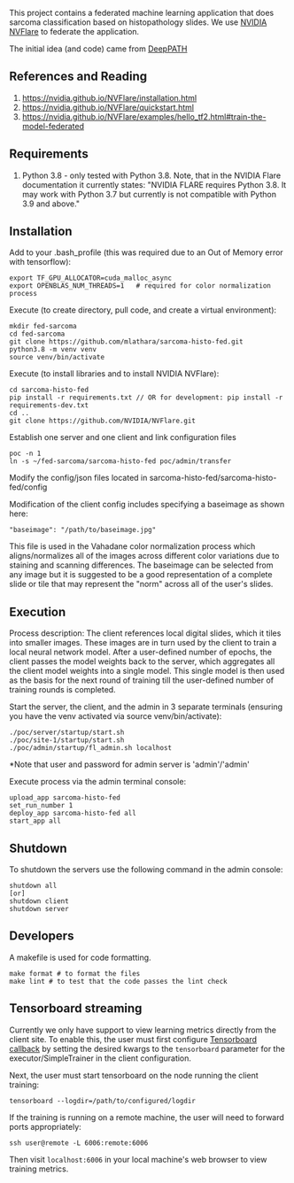 
  

This project contains a federated machine learning application that does sarcoma classification based on histopathology slides. We use [NVIDIA NVFlare](https://github.com/NVIDIA/NVFlare) to federate the application.

  

The initial idea (and code) came from [DeepPATH](https://github.com/ncoudray/DeepPATH)

## References and Reading

 1. https://nvidia.github.io/NVFlare/installation.html
 2. https://nvidia.github.io/NVFlare/quickstart.html
 3. https://nvidia.github.io/NVFlare/examples/hello_tf2.html#train-the-model-federated

## Requirements

 1. Python 3.8 - only tested with Python 3.8. Note, that in the NVIDIA Flare documentation it currently states: "NVIDIA FLARE requires Python 3.8. It may work with Python 3.7 but currently is not compatible with Python 3.9 and above."

## Installation

 Add to your .bash_profile (this was required due to an Out of Memory error with tensorflow):

    export TF_GPU_ALLOCATOR=cuda_malloc_async
    export OPENBLAS_NUM_THREADS=1   # required for color normalization process

Execute (to create directory, pull code, and create a virtual environment):  

    mkdir fed-sarcoma
    cd fed-sarcoma
    git clone https://github.com/mlathara/sarcoma-histo-fed.git
    python3.8 -m venv venv
    source venv/bin/activate

Execute (to install libraries and to install NVIDIA NVFlare):
  

    cd sarcoma-histo-fed
    pip install -r requirements.txt // OR for development: pip install -r requirements-dev.txt
    cd ..
    git clone https://github.com/NVIDIA/NVFlare.git

Establish one server and one client and link configuration files

    poc -n 1
    ln -s ~/fed-sarcoma/sarcoma-histo-fed poc/admin/transfer

Modify the config/json files located in sarcoma-histo-fed/sarcoma-histo-fed/config

Modification of the client config includes specifying a baseimage as shown here:

    "baseimage": "/path/to/baseimage.jpg"
    
This file is used in the Vahadane color normalization process which aligns/normalizes all of the images across different color variations due to staining and scanning differences. The baseimage can be selected from any image but it is suggested to be a good representation of a complete slide or tile that may represent the "norm" across all of the user's slides. 

## Execution

Process description: The client references local digital slides, which it tiles into smaller images. These images are in turn used by the client to train a local neural network model. After a user-defined number of epochs, the client passes the model weights back to the server, which aggregates all the client model weights into a single model. This single model is then used as the basis for the next round of training till the user-defined number of training rounds is completed.

Start the server, the client, and the admin in 3 separate terminals (ensuring you have the venv activated via source venv/bin/activate):

    ./poc/server/startup/start.sh
    ./poc/site-1/startup/start.sh
    ./poc/admin/startup/fl_admin.sh localhost
  *Note that user and password for admin server is 'admin'/'admin'

Execute process via the admin terminal console:  

    upload_app sarcoma-histo-fed
    set_run_number 1
    deploy_app sarcoma-histo-fed all
    start_app all

## Shutdown

To shutdown the servers use the following command in the admin console:

    shutdown all
    [or]
    shutdown client
    shutdown server

## Developers

A makefile is used for code formatting.

    make format # to format the files
    make lint # to test that the code passes the lint check

## Tensorboard streaming

Currently we only have support to view learning metrics directly from the client site. To enable this, the user must first configure [Tensorboard callback](https://www.tensorflow.org/api_docs/python/tf/keras/callbacks/TensorBoard) by setting the desired kwargs to the `tensorboard` parameter for the executor/SimpleTrainer in the client configuration.

Next, the user must start tensorboard on the node running the client training:

    tensorboard --logdir=/path/to/configured/logdir

If the training is running on a remote machine, the user will need to forward ports appropriately:

    ssh user@remote -L 6006:remote:6006

Then visit `localhost:6006` in your local machine's web browser to view training metrics.
